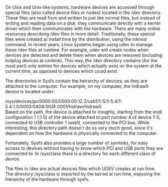 On Unix and Unix-like systems, hardware devices are accessed through special files (also called device files or nodes) located in the /dev directory. These files are read from and written to just like normal files, but instead of writing and reading data on a disk, they communicate directly with a kernel driver which then communicates with the hardware. There are many online resources describing /dev files in more detail. Traditonally, these special files were created at install time by the distribution, using the mknod command. In recent years, Linux systems began using udev to manage these /dev files at runtime. For example, udev will create nodes when devices are detected and delete them when devices are removed (including hotplug devices at runtime). This way, the /dev directory contains (for the most part) only entries for devices which actually exist on the system at the current time, as opposed to devices which could exist.

The directories in Sysfs contain the heirarchy of devices, as they are attached to the computer. For example, on my computer, the hidraw0 device is located under:

/sys/devices/pci0000:00/0000:00:12.2/usb1/1-5/1-5.4/1-5.4:1.0/0003:04D8:003F.0001/hidraw/hidraw0     
Based on the path, the device is attached to (roughly, starting from the end) configuration 1 (:1.0) of the device attached to port number 4 of device 1-5, connected to USB controller 1 (usb1), connected to the PCI bus. While interesting, this directory path doesn't do us very much good, since it's dependent on how the hardware is physically connected to the computer.

Fortunately, Sysfs also provides a large number of symlinks, for easy access to devices without having to know which PCI and USB ports they are connected to. In /sys/class there is a directory for each different class of device.

The files in /dev are actual devices files which UDEV creates at run time. The directory /sys/class is exported by the kernel at run time, exposing the hierarchy of the hardware through sysfs.
